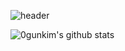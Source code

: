 ![header](https://capsule-render.vercel.app/api?type=waving&color=gradient&height=220&section=header&text=0Gun%20%20kim&fontSize=77&animation=twinkling)
<div align=center> </div>


![0gunkim's github stats](https://github-readme-stats.vercel.app/api?username=0gunkim&show_icons=true&theme=prussian)
 
 
 <!--
**0gunkim/0gunkim** is a ✨ _special_ ✨ repository because its `README.md` (this file) appears on your GitHub profile.

Here are some ideas to get you started:

- 🔭 I’m currently working on ...
- 🌱 I’m currently learning ...
- 👯 I’m looking to collaborate on ...
- 🤔 I’m looking for help with ...
- 💬 Ask me about ...
- 📫 How to reach me: ...
- 😄 Pronouns: ...
- ⚡ Fun fact: ...
-->
